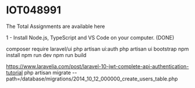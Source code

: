 # IOT048991
The Total Assignments are available here

1 - Install Node.js, TypeScript and VS Code on your computer.  (DONE)


composer require laravel/ui
php artisan ui:auth
php artisan ui bootstrap
npm install
npm run dev
npm run build


https://www.laravelia.com/post/laravel-10-jwt-complete-api-authentication-tutorial
php artisan migrate --path=/database/migrations/2014_10_12_000000_create_users_table.php
